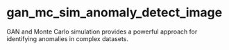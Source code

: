 # gan_mc_sim_anomaly_detect_image
GAN and Monte Carlo simulation provides a powerful approach for identifying anomalies in complex datasets.

